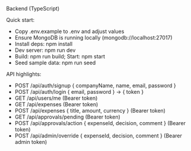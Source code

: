 Backend (TypeScript)

Quick start:
- Copy .env.example to .env and adjust values
- Ensure MongoDB is running locally (mongodb://localhost:27017)
- Install deps: npm install
- Dev server: npm run dev
- Build: npm run build; Start: npm start
- Seed sample data: npm run seed

API highlights:
- POST /api/auth/signup { companyName, name, email, password }
- POST /api/auth/login { email, password } -> { token }
- GET /api/users/me (Bearer token)
- GET /api/expenses (Bearer token)
- POST /api/expenses { title, amount, currency } (Bearer token)
- GET /api/approvals/pending (Bearer token)
- POST /api/approvals/action { expenseId, decision, comment } (Bearer token)
- POST /api/admin/override { expenseId, decision, comment } (Bearer admin token)
